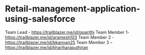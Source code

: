 # Retail-management-application-using-salesforce
Team Lead - https://trailblazer.me/id/pparithi
Team Member 1- https://trailblazer.me/id/aramesh103
Team Member 2 - https://trailblazer.me/id/bkannan25
Team Member 3 – https://trailblazer.me/id/khariharaputhiran
